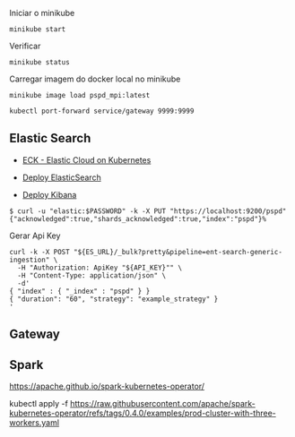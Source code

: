 
Iniciar o minikube

```
minikube start
```


Verificar

```
minikube status
```

Carregar imagem do docker local no minikube

```
minikube image load pspd_mpi:latest
```

```
kubectl port-forward service/gateway 9999:9999
```

## Elastic Search

- [ECK - Elastic Cloud on Kubernetes](https://www.elastic.co/pt/downloads/elastic-cloud-kubernetes)

- [Deploy ElasticSearch](https://www.elastic.co/docs/deploy-manage/deploy/cloud-on-k8s/elasticsearch-deployment-quickstart)
- [Deploy Kibana](https://www.elastic.co/docs/deploy-manage/deploy/cloud-on-k8s/kibana-instance-quickstart)

```
$ curl -u "elastic:$PASSWORD" -k -X PUT "https://localhost:9200/pspd"
{"acknowledged":true,"shards_acknowledged":true,"index":"pspd"}%    
```

Gerar Api Key

```
curl -k -X POST "${ES_URL}/_bulk?pretty&pipeline=ent-search-generic-ingestion" \
  -H "Authorization: ApiKey "${API_KEY}"" \
  -H "Content-Type: application/json" \
  -d'
{ "index" : { "_index" : "pspd" } }
{ "duration": "60", "strategy": "example_strategy" }
'
```

## Gateway

## Spark

https://apache.github.io/spark-kubernetes-operator/

kubectl apply -f https://raw.githubusercontent.com/apache/spark-kubernetes-operator/refs/tags/0.4.0/examples/prod-cluster-with-three-workers.yaml